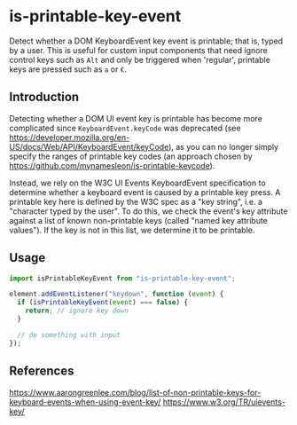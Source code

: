 # is-printable-key-event

Detect whether a DOM KeyboardEvent key event is printable; that is, typed by a user. This is useful for custom input components that need ignore control keys such as `Alt` and only be triggered when 'regular', printable keys are pressed such as `a` or `€`.

## Introduction

Detecting whether a DOM UI event key is printable has become more complicated since `KeyboardEvent.keyCode` was deprecated (see https://developer.mozilla.org/en-US/docs/Web/API/KeyboardEvent/keyCode), as you can no longer simply specify the ranges of printable key codes (an approach chosen by https://github.com/mynamesleon/is-printable-keycode).

Instead, we rely on the W3C UI Events KeyboardEvent specification to determine whether a keyboard event is caused by a printable key press. A printable key here is defined by the W3C spec as a "key string", i.e. a "character typed by the user". To do this, we check the event's key attribute against a list of known non-printable keys (called "named key attribute values"). If the key is not in this list, we determine it to be printable.

## Usage

```js
import isPrintableKeyEvent from "is-printable-key-event";

element.addEventListener("keydown", function (event) {
  if (isPrintableKeyEvent(event) === false) {
    return; // ignore key down
  }

  // do something with input
});

```

## References

https://www.aarongreenlee.com/blog/list-of-non-printable-keys-for-keyboard-events-when-using-event-key/
https://www.w3.org/TR/uievents-key/
